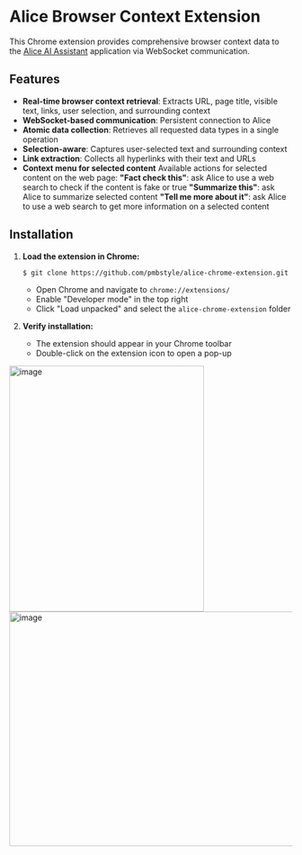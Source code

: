 # Alice Browser Context Extension

This Chrome extension provides comprehensive browser context data to the [Alice AI Assistant](https://github.com/pmbstyle/Alice) application via WebSocket communication.

## Features

- **Real-time browser context retrieval**: Extracts URL, page title, visible text, links, user selection, and surrounding context
- **WebSocket-based communication**: Persistent connection to Alice
- **Atomic data collection**: Retrieves all requested data types in a single operation
- **Selection-aware**: Captures user-selected text and surrounding context
- **Link extraction**: Collects all hyperlinks with their text and URLs
- **Context menu for selected content**
  Available actions for selected content on the web page:
  **"Fact check this"**: ask Alice to use a web search to check if the content is fake or true
  **"Summarize this"**: ask Alice to summarize selected content
  **"Tell me more about it"**: ask Alice to use a web search to get more information on a selected content

## Installation

1. **Load the extension in Chrome:**
   ```bash
   $ git clone https://github.com/pmbstyle/alice-chrome-extension.git
   ```
   - Open Chrome and navigate to `chrome://extensions/`
   - Enable "Developer mode" in the top right
   - Click "Load unpacked" and select the `alice-chrome-extension` folder

3. **Verify installation:**
   - The extension should appear in your Chrome toolbar
   - Double-click on the extension icon to open a pop-up

<img width="346" height="437" alt="image" src="https://github.com/user-attachments/assets/8e53ddcd-85e1-434e-ac49-00d19cc3fb4b" />


<img width="763" height="417" alt="image" src="https://github.com/user-attachments/assets/5d9cea41-de0b-4766-910a-570e7ca69852" />
